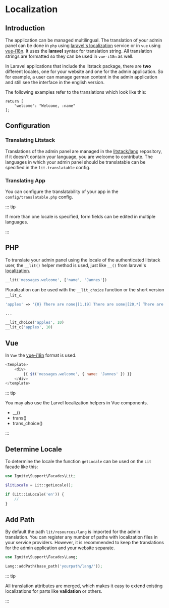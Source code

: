 # Localization

## Introduction

The application can be managed multilingual. The translation of your admin panel can
be done in `php` using
[laravel's localization](https://laravel.com/docs/7.x/localization) service or
in `vue` using
[vue-i18n](https://kazupon.github.io/vue-i18n/docs/formatting.html). It uses the
**laravel** syntax for translation string. All translation strings are formatted so they can be used
in `vue-i18n` as well.

In Laravel applications that include the litstack package, there are **two** different
locales, one for your website and one for the admin application. So for example,
a user can manage german content in the admin application and still see the
interface in the english version.

The following examples refer to the translations which look like this:

```php{lit/resources/lang/en/messages.php}
return [
    "welcome": "Welcome, :name"
];
```

## Configuration

### Translating Litstack

Translations of the admin panel are managed in the [litstack/lang](https://github.com/litstack/lang) repository, if it doesn't contain your language, you are welcome to contribute. The languages in which your admin panel should be translatable can be specified in the `lit.translatable` config.

### Translating App

You can configure the translatability of your app in the `config/translatable.php` config. 

::: tip

If more than one locale is specified, form fields can be edited in multiple languages.

:::

## PHP

To translate your admin panel using the locale of the authenticated litstack user, the `__lit()` helper method is
used, just like `__()` from laravel's
[localization](https://laravel.com/docs/7.x/localization#retrieving-translation-strings).

```php
__lit('messages.welcome', ['name', 'Jannes'])
```

Pluralization can be used with the `__lit_choice` function or the short version
`__lit_c`.

```php
'apples' => '{0} There are none|[1,19] There are some|[20,*] There are many',

...

__lit_choice('apples', 10)
__lit_c('apples', 10)
```

## Vue

In `Vue` the [vue-i18n](https://kazupon.github.io/vue-i18n/introduction.html)
format is used.

```javascript
<template>
    <div>
        {{ $t('messages.welcome', { name: 'Jannes' }) }}
    </div>
</template>
```

::: tip

You may also use the Larvel localization helpers in Vue components.

-   \_\_()
-   trans()
-   trans_choice()

:::

## Determine Locale

To determine the locale the function `getLocale` can be used on the `Lit` facade
like this:

```php
use Ignite\Support\Facades\Lit;

$litLocale = Lit::getLocale();

if (Lit::isLocale('en')) {
    //
}
```

## Add Path

By default the path `lit/resources/lang` is imported for the admin translation.
You can register any number of paths with localization files in your service
providers. However, it is recommended to keep the translations for the admin
application and your website separate.

```php
use Ignite\Support\Facades\Lang;

Lang::addPath(base_path('yourpath/lang/'));
```

::: tip

All translation attributes are merged, which makes it easy to extend existing
localizations for parts like **validation** or others.

:::
